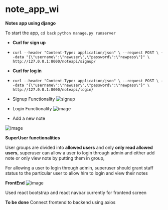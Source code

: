 # note_app_wi

**Notes app using django**

To start the app, 
```cd back```
```python manage.py runserver```
+ **Curl for sign up**
+ ``` curl --header "Content-Type: application/json" \ --request POST \ --data "{\"username\":\"newuser\",\"password\":\"newpass\"}" \ http://127.0.0.1:8000/noteapi/signup/ ```

+ **Curl for log in**
+ ``` curl --header "Content-Type: application/json" \ --request POST \ --data "{\"username\":\"newuser\",\"password\":\"newpass\"}" \ http://127.0.0.1:8000/noteapi/login/ ```

+ Signup Functionality
![signup](https://user-images.githubusercontent.com/39771769/224467200-2f997ade-97f6-4d45-a22e-b394fc6dae9d.JPG)

+ Login Functionality
![image](https://user-images.githubusercontent.com/39771769/224467228-ffba0d05-2ecd-42df-a7b8-6d42eb3c3b29.png)

+ Add a new note

![image](https://user-images.githubusercontent.com/39771769/224467313-a661a58d-4af2-43cf-b6ff-3ef90514bd3b.png)

**SuperUser functionalities**

User groups are divided into **allowed users** and only **only read allowed users**, superuser can allow a user to login through admin and either add note or only view note by putting them in group,

For allowing a user to login through admin, superuser should grant staff status to the particular user to allow him to login and view their notes

**FrontEnd**
![image](https://user-images.githubusercontent.com/39771769/224469974-117ca27f-c0e5-4b0e-a03d-cdb59c4c2ae3.png)

Used react bootstrap and react navbar currently for frontend screen

**To be done**
Connect frontend to backend using axios
